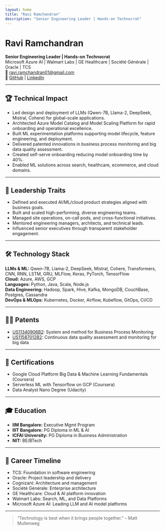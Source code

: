 ```yaml
---
layout: home
title: "Ravi Ramchandran"
description: "Senior Engineering Leader | Hands-on Technocrat"
---
```


# Ravi Ramchandran

**Senior Engineering Leader | Hands-on Technocrat**  
Microsoft Azure AI | Walmart Labs | GE Healthcare | Société Générale | Oracle | TCS  
📧 ravi.ramchandran01@gmail.com  
🔗 [GitHub](https://github.com/rramchan12) | [LinkedIn](https://www.linkedin.com/in/raviramchandran/)

---

## 🏆 Technical Impact

- Led design and deployment of LLMs (Qwen-7B, Llama-2, DeepSeek, Mistral, Cohere) for global-scale applications.
- Architected Azure Model Catalog and Model Scaling Platform for rapid onboarding and operational excellence.
- Built ML experimentation platforms supporting model lifecycle, feature engineering, and deployment.
- Delivered patented innovations in business process monitoring and big data quality assessment.
- Created self-serve onboarding reducing model onboarding time by 40%.
- Enabled ML solutions across search, healthcare, ecommerce, and cloud domains.

---

## 👑 Leadership Traits

- Defined and executed AI/ML/cloud product strategies aligned with business goals.
- Built and scaled high-performing, diverse engineering teams.
- Managed site operations, on-call pods, and cross-functional initiatives.
- Mentored engineering managers, architects, and technical leads.
- Influenced senior executives through transparent stakeholder engagement.

---

## 🛠️ Technology Stack

**LLMs & ML:** Qwen-7B, Llama-2, DeepSeek, Mistral, Cohere, Transformers, CNN, RNN, LSTM, GRU, MLFlow, Keras, PyTorch, TensorFlow  
**Cloud:** Azure, AWS, GCP  
**Languages:** Python, Java, Scala, Node.js  
**Data Engineering:** Hadoop, Spark, Hive, Kafka, MongoDB, CouchBase, Postgres, Cassandra  
**DevOps & MLOps:** Kubernetes, Docker, Airflow, Kubeflow, GitOps, CI/CD

---

## 🧑‍💻 Patents

- [US11340906B2](https://patents.google.com/patent/US11340906B2/en): System and method for Business Process Monitoring  
- [US11587012B2](https://patents.google.com/patent/US11587012B2/en): Continuous data quality assessment and monitoring for big data

---

## 📜 Certifications

- Google Cloud Platform Big Data & Machine Learning Fundamentals (Coursera)
- Serverless ML with Tensorflow on GCP (Coursera)
- Data Analyst Nano Degree (Udacity)

---

## 🎓 Education

- **IIM Bangalore:** Executive Mgmt Program
- **IIIT Bangalore:** PG Diploma in ML & AI
- **ICFAI University:** PG Diploma in Business Administration
- **NIT:** BE/BTech

---

## 🏢 Career Timeline

- TCS: Foundation in software engineering  
- Oracle: Project leadership and delivery  
- Cognizant: Architecture and management  
- Société Générale: Enterprise architecture  
- GE Healthcare: Cloud & AI platform innovation  
- Walmart Labs: Search, ML, and Data Platforms  
- Microsoft Azure AI: Leading LLM and AI model platforms

---

> “Technology is best when it brings people together.” – Matt Mullenweg
